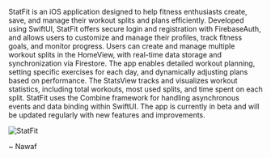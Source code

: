StatFit is an iOS application designed to help fitness enthusiasts create, save, and manage their workout splits and plans efficiently. Developed using SwiftUI, StatFit offers secure login and registration with FirebaseAuth, and allows users to customize and manage their profiles, track fitness goals, and monitor progress. Users can create and manage multiple workout splits in the HomeView, with real-time data storage and synchronization via Firestore. The app enables detailed workout planning, setting specific exercises for each day, and dynamically adjusting plans based on performance. The StatsView tracks and visualizes workout statistics, including total workouts, most used splits, and time spent on each split. StatFit uses the Combine framework for handling asynchronous events and data binding within SwiftUI. The app is currently in beta and will be updated regularly with new features and improvements.

![StatFit](https://github.com/user-attachments/assets/ea095381-14a3-4050-bf96-99ee129c2cdd)


~ Nawaf
